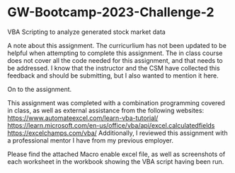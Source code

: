 # GW-Bootcamp-2023-Challenge-2
VBA Scripting to analyze generated stock market data

A note about this assignment. The curricurlium has not been updated to be helpful when attempting to complete this assignment. The in class course does not cover all the code needed for this assignment, and that needs to be addressed. I know that the instructor and the CSM have collected this feedback and should be submitting, but I also wanted to mention it here.

On to the assignment.

This assignment was completed with a combination programming covered in class, as well as external assistance from the following websites: 
https://www.automateexcel.com/learn-vba-tutorial/
https://learn.microsoft.com/en-us/office/vba/api/excel.calculatedfields
https://excelchamps.com/vba/
Additionally, I reviewed this assignment with a professional mentor I have from my previous employer.

Please find the attached Macro enable excel file, as well as screenshots of each worksheet in the workbook showing the VBA script having been run.
